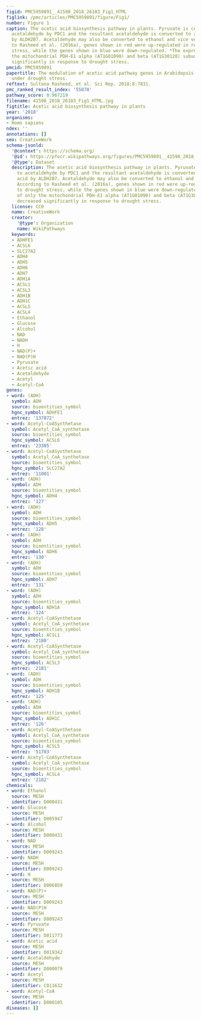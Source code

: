 ```yaml
---
figid: PMC5959891__41598_2018_26103_Fig1_HTML
figlink: /pmc/articles/PMC5959891/figure/Fig1/
number: Figure 1
caption: The acetic acid biosynthesis pathway in plants. Pyruvate is converted to
  acetaldehyde by PDC1 and the resultant acetaldehyde is converted to acetic acid
  by ALDH2B7. Acetaldehyde may also be converted to ethanol and vice versa. According
  to Rasheed et al. (2016a), genes shown in red were up-regulated in response to drought
  stress, while the genes shown in blue were down-regulated. *The expression of only
  the mitochondrial PDH-E1 alpha (AT1G01090) and beta (AT1G30120) subunits decreased
  significantly in response to drought stress.
pmcid: PMC5959891
papertitle: The modulation of acetic acid pathway genes in Arabidopsis improves survival
  under drought stress.
reftext: Sultana Rasheed, et al. Sci Rep. 2018;8:7831.
pmc_ranked_result_index: '55878'
pathway_score: 0.967219
filename: 41598_2018_26103_Fig1_HTML.jpg
figtitle: Acetic acid biosynthesis pathway in plants
year: '2018'
organisms:
- Homo sapiens
ndex: ''
annotations: []
seo: CreativeWork
schema-jsonld:
  '@context': https://schema.org/
  '@id': https://pfocr.wikipathways.org/figures/PMC5959891__41598_2018_26103_Fig1_HTML.html
  '@type': Dataset
  description: The acetic acid biosynthesis pathway in plants. Pyruvate is converted
    to acetaldehyde by PDC1 and the resultant acetaldehyde is converted to acetic
    acid by ALDH2B7. Acetaldehyde may also be converted to ethanol and vice versa.
    According to Rasheed et al. (2016a), genes shown in red were up-regulated in response
    to drought stress, while the genes shown in blue were down-regulated. *The expression
    of only the mitochondrial PDH-E1 alpha (AT1G01090) and beta (AT1G30120) subunits
    decreased significantly in response to drought stress.
  license: CC0
  name: CreativeWork
  creator:
    '@type': Organization
    name: WikiPathways
  keywords:
  - ADHFE1
  - ACSL6
  - SLC27A2
  - ADH4
  - ADH5
  - ADH6
  - ADH7
  - ADH1A
  - ACSL1
  - ACSL3
  - ADH1B
  - ADH1C
  - ACSL5
  - ACSL4
  - Ethanol
  - Glucose
  - Alcohol
  - NAD
  - NADH
  - H
  - NAD(P)+
  - NAD(P)H
  - Pyruvate
  - Acetic acid
  - Acetaldehyde
  - Acetyl
  - Acetyl-CoA
genes:
- word: (ADH)
  symbol: ADH
  source: bioentities_symbol
  hgnc_symbol: ADHFE1
  entrez: '137872'
- word: Acetyl-CoASynthetase
  symbol: Acetyl_CoA_synthetase
  source: bioentities_symbol
  hgnc_symbol: ACSL6
  entrez: '23305'
- word: Acetyl-CoASynthetase
  symbol: Acetyl_CoA_synthetase
  source: bioentities_symbol
  hgnc_symbol: SLC27A2
  entrez: '11001'
- word: (ADH)
  symbol: ADH
  source: bioentities_symbol
  hgnc_symbol: ADH4
  entrez: '127'
- word: (ADH)
  symbol: ADH
  source: bioentities_symbol
  hgnc_symbol: ADH5
  entrez: '128'
- word: (ADH)
  symbol: ADH
  source: bioentities_symbol
  hgnc_symbol: ADH6
  entrez: '130'
- word: (ADH)
  symbol: ADH
  source: bioentities_symbol
  hgnc_symbol: ADH7
  entrez: '131'
- word: (ADH)
  symbol: ADH
  source: bioentities_symbol
  hgnc_symbol: ADH1A
  entrez: '124'
- word: Acetyl-CoASynthetase
  symbol: Acetyl_CoA_synthetase
  source: bioentities_symbol
  hgnc_symbol: ACSL1
  entrez: '2180'
- word: Acetyl-CoASynthetase
  symbol: Acetyl_CoA_synthetase
  source: bioentities_symbol
  hgnc_symbol: ACSL3
  entrez: '2181'
- word: (ADH)
  symbol: ADH
  source: bioentities_symbol
  hgnc_symbol: ADH1B
  entrez: '125'
- word: (ADH)
  symbol: ADH
  source: bioentities_symbol
  hgnc_symbol: ADH1C
  entrez: '126'
- word: Acetyl-CoASynthetase
  symbol: Acetyl_CoA_synthetase
  source: bioentities_symbol
  hgnc_symbol: ACSL5
  entrez: '51703'
- word: Acetyl-CoASynthetase
  symbol: Acetyl_CoA_synthetase
  source: bioentities_symbol
  hgnc_symbol: ACSL4
  entrez: '2182'
chemicals:
- word: Ethanol
  source: MESH
  identifier: D000431
- word: Glucose
  source: MESH
  identifier: D005947
- word: Alcohol
  source: MESH
  identifier: D000431
- word: NAD
  source: MESH
  identifier: D009243
- word: NADH
  source: MESH
  identifier: D009243
- word: H
  source: MESH
  identifier: D006859
- word: NAD(P)+
  source: MESH
  identifier: D009243
- word: NAD(P)H
  source: MESH
  identifier: D009243
- word: Pyruvate
  source: MESH
  identifier: D011773
- word: Acetic acid
  source: MESH
  identifier: D019342
- word: Acetaldehyde
  source: MESH
  identifier: D000079
- word: Acetyl
  source: MESH
  identifier: C011632
- word: Acetyl-CoA
  source: MESH
  identifier: D000105
diseases: []
---
```

